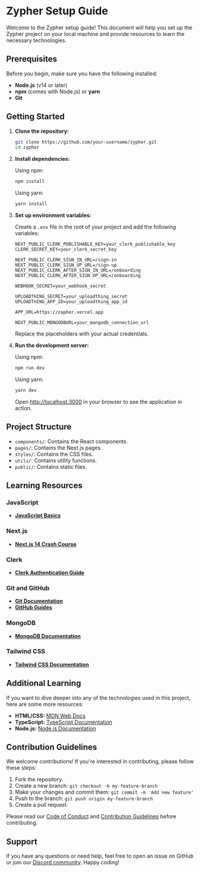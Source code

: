 # Zypher Setup Guide

Welcome to the Zypher setup guide! This document will help you set up the Zypher project on your local machine and provide resources to learn the necessary technologies.

## Prerequisites

Before you begin, make sure you have the following installed:

- **Node.js** (v14 or later)
- **npm** (comes with Node.js) or **yarn**
- **Git**

## Getting Started

1. **Clone the repository:**

   ```bash
   git clone https://github.com/your-username/zypher.git
   cd zypher
   ```

2. **Install dependencies:**

   Using npm:
   ```bash
   npm install
   ```

   Using yarn:
   ```bash
   yarn install
   ```

3. **Set up environment variables:**

   Create a `.env` file in the root of your project and add the following variables:

   ```env
   NEXT_PUBLIC_CLERK_PUBLISHABLE_KEY=your_clerk_publishable_key
   CLERK_SECRET_KEY=your_clerk_secret_key

   NEXT_PUBLIC_CLERK_SIGN_IN_URL=/sign-in
   NEXT_PUBLIC_CLERK_SIGN_UP_URL=/sign-up
   NEXT_PUBLIC_CLERK_AFTER_SIGN_IN_URL=/onboarding
   NEXT_PUBLIC_CLERK_AFTER_SIGN_UP_URL=/onboarding

   WEBHOOK_SECRET=your_webhook_secret

   UPLOADTHING_SECRET=your_uploadthing_secret
   UPLOADTHING_APP_ID=your_uploadthing_app_id

   APP_URL=https://zapher.vercel.app

   NEXT_PUBLIC_MONGODBURL=your_mongodb_connection_url
   ```

   Replace the placeholders with your actual credentials.

4. **Run the development server:**

   Using npm:
   ```bash
   npm run dev
   ```

   Using yarn:
   ```bash
   yarn dev
   ```

   Open [http://localhost:3000](http://localhost:3000) in your browser to see the application in action.

## Project Structure

- `components/`: Contains the React components.
- `pages/`: Contains the Next.js pages.
- `styles/`: Contains the CSS files.
- `utils/`: Contains utility functions.
- `public/`: Contains static files.

## Learning Resources

### JavaScript
- **[JavaScript Basics](https://youtu.be/W6NZfCO5SIk?si=inHWBDRNQ_ysH6Hg)**

### Next.js
- **[Next.js 14 Crash Course](https://youtu.be/ZVnjOPwW4ZA?si=zC7JwbaBJ-FKioOP)**

### Clerk
- **[Clerk Authentication Guide](https://youtu.be/u8zOxeFN36o?si=bBwWx_dLVqJglPZh)**

### Git and GitHub
- **[Git Documentation](https://git-scm.com/doc)**
- **[GitHub Guides](https://guides.github.com/)**

### MongoDB
- **[MongoDB Documentation](https://docs.mongodb.com/manual/)**

### Tailwind CSS
- **[Tailwind CSS Documentation](https://tailwindcss.com/docs)**

## Additional Learning

If you want to dive deeper into any of the technologies used in this project, here are some more resources:

- **HTML/CSS:** [MDN Web Docs](https://developer.mozilla.org/en-US/docs/Web/HTML)
- **TypeScript:** [TypeScript Documentation](https://www.typescriptlang.org/docs/)
- **Node.js:** [Node.js Documentation](https://nodejs.org/en/docs/)

## Contribution Guidelines

We welcome contributions! If you're interested in contributing, please follow these steps:

1. Fork the repository.
2. Create a new branch: `git checkout -b my-feature-branch`
3. Make your changes and commit them: `git commit -m 'Add new feature'`
4. Push to the branch: `git push origin my-feature-branch`
5. Create a pull request.

Please read our [Code of Conduct](CODE_OF_CONDUCT.md) and [Contribution Guidelines](CONTRIBUTING.md) before contributing.

## Support

If you have any questions or need help, feel free to open an issue on GitHub or join our [Discord community](https://discord.gg/TAW9vC2Hu7).
Happy coding!
